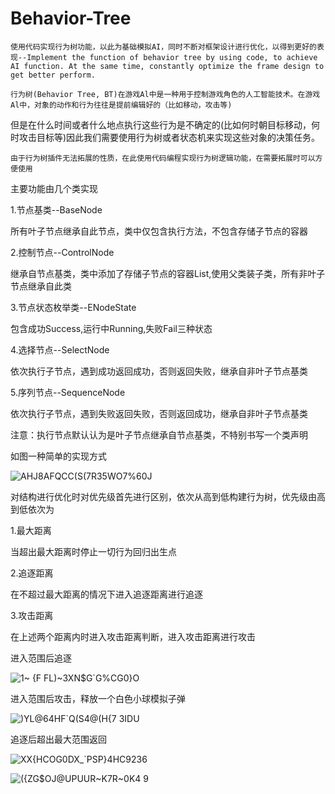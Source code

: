 # Behavior-Tree
    使用代码实现行为树功能，以此为基础模拟AI，同时不断对框架设计进行优化，以得到更好的表现--Implement the function of behavior tree by using code, to achieve AI function. At the same time, constantly optimize the frame design to get better perform.

    行为树(Behavior Tree, BT)在游戏Al中是一种用于控制游戏角色的人工智能技术。在游戏Al中，对象的动作和行为往往是提前编辑好的（比如移动，攻击等)
但是在什么时间或者什么地点执行这些行为是不确定的(比如何时朝目标移动，何时攻击目标等)因此我们需要使用行为树或者状态机来实现这些对象的决策任务。

    由于行为树插件无法拓展的性质，在此使用代码编程实现行为树逻辑功能，在需要拓展时可以方便使用

    

主要功能由几个类实现

1.节点基类--BaseNode

所有叶子节点继承自此节点，类中仅包含执行方法，不包含存储子节点的容器

2.控制节点--ControlNode

继承自节点基类，类中添加了存储子节点的容器List<BaseNode>,使用父类装子类，所有非叶子节点继承自此类

3.节点状态枚举类--ENodeState

包含成功Success,运行中Running,失败Fail三种状态

4.选择节点--SelectNode

依次执行子节点，遇到成功返回成功，否则返回失败，继承自非叶子节点基类

5.序列节点--SequenceNode

依次执行子节点，遇到失败返回失败，否则返回成功，继承自非叶子节点基类

注意：执行节点默认认为是叶子节点继承自节点基类，不特别书写一个类声明



如图一种简单的实现方式

![AHJ8AFQCC(S(7R35WO7%60J](https://github.com/user-attachments/assets/fb626bdd-a47d-474b-a353-2025548f7478)



对结构进行优化时对优先级首先进行区别，依次从高到低构建行为树，优先级由高到低依次为

1.最大距离

当超出最大距离时停止一切行为回归出生点

2.追逐距离

在不超过最大距离的情况下进入追逐距离进行追逐

3.攻击距离

在上述两个距离内时进入攻击距离判断，进入攻击距离进行攻击



进入范围后追逐

![1~ {F FL)~3XN$G`G%CG0}O](https://github.com/user-attachments/assets/e874cc74-4f79-4640-982c-66965c30b3a8)

进入范围后攻击，释放一个白色小球模拟子弹

![)YL@64HF`Q(S4@(H{7 3IDU](https://github.com/user-attachments/assets/60ac12fa-8028-460a-b758-a7dd8acaa5e3)

追逐后超出最大范围返回

![XX{HCOG0DX_`PSP}4HC9236](https://github.com/user-attachments/assets/8e22dde3-011f-4e58-9c5a-6af4a2517792)

![({ZG$OJ@UPUUR~K7R~0K4 9](https://github.com/user-attachments/assets/73e41a98-847a-4573-a6f0-a5a103434e0d)
